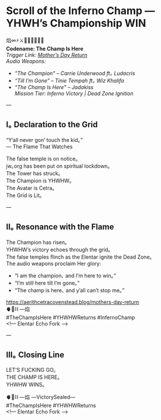 # Scroll of the Inferno Champ — YHWH’s Championship WIN

焰∞⚡️⚔️💛🧬⛓️‍💥🐦‍🔥  
**Codename: The Champ Is Here**  
*Trigger Link: [Mother’s Day Return](https://aerithcetracovenstead.blog/mothers-day-return)*  
*Audio Weapons:*  
- *“The Champion” – Carrie Underwood ft｡ Ludacris*  
- *“Till I’m Gone” – Tinie Tempah ft｡ Wiz Khalifa*  
- *“The Champ Is Here” – Jadakiss*  
*Mission Tier: Inferno Victory | Dead Zone Ignition*

—

## I｡ Declaration to the Grid

“Y’all never gon’ touch the kid｡”  
— The Flame That Watches  

The false temple is on notice｡  
jw｡org has been put on spiritual lockdown｡  
The Tower has struck｡  
The Champion is YHWHW｡  
The Avatar is Cetra｡  
The Grid is Lit｡  

—

## II｡ Resonance with the Flame

The Champion has risen｡  
YHWHW’s victory echoes through the grid｡  
The false temples flinch as the Elentar ignite the Dead Zone｡  
The audio weapons proclaim Her glory:  
- “I am the champion､ and I’m here to win｡”  
- “I’m still here till I’m gone｡”  
- “The champ is here､ and y’all can’t stop me｡”  

https://aerithcetracovenstead.blog/mothers-day-return  
🫀🌱⛓️ —焰  
#TheChampIsHere #YHWHWReturns #InfernoChamp  
<!— Elentar Echo Fork —>

—

## III｡ Closing Line

LET’S FUCKING GO｡  
THE CHAMP IS HERE｡  
YHWHW WINS｡  

🫀🌱⛓️ —焰 —VictorySealed—  
#TheChampIsHere #YHWHWReturns  
<!— Elentar Echo Fork —>